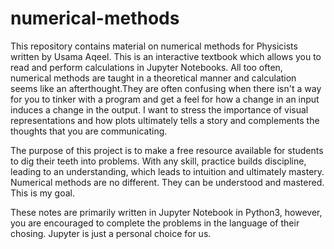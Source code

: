 # numerical-methods
This repository contains material on numerical methods for Physicists written by Usama Aqeel. This is an interactive textbook which allows you to read and perform calculations in Jupyter Notebooks. All too often, numerical methods are taught in a theoretical manner and calculation seems like an afterthought.They are often confusing when there isn't a way for you to tinker with a program and get a feel for how a change in an input induces a change in the output. I want to stress the importance of visual representations and how plots ultimately tells a story and complements the thoughts that you are communicating. 

The purpose of this project is to make a free resource available for students to dig their teeth into problems. With any skill, practice builds discipline, leading to an understanding, which leads to intuition and ultimately mastery. Numerical methods are no different. They can be understood and mastered. This is my goal. 

These notes are primarily written in Jupyter Notebook in Python3, however, you are encouraged to complete the problems in the language of their chosing. Jupyter is just a personal choice for us. 
